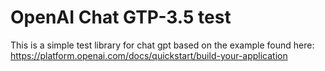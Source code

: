 # OpenAI Chat GTP-3.5 test

This is a simple test library for chat gpt based on the example found here: 
https://platform.openai.com/docs/quickstart/build-your-application